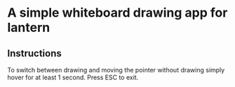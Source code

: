 # A simple whiteboard drawing app for lantern

## Instructions

To switch between drawing and moving the pointer without drawing simply hover for at least 1 second.
Press ESC to exit.